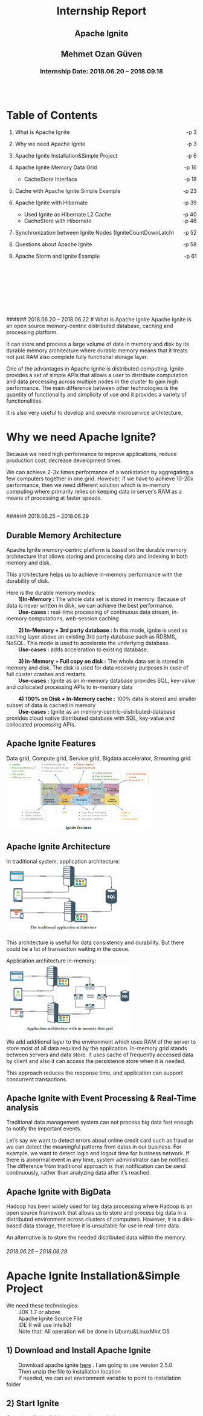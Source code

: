 </br>
</br>
</br>
</br>
</br>
</br>
</br>
</br>
</br>
</br>
</br>


<center> <h1>Internship Report</h1> </center>
<center> <h2>Apache Ignite</h2> </center>
<center> <h2>Mehmet Ozan Güven</h2> </center>
<center> <h3>Internship Date: 2018.06.20 – 2018.09.18</h3> </center>
</br>
</br>

# Table of Contents
1. What is Apache Ignite <span style="float:right;">-p 3 </span>

2. Why we need Apache Ignite <span style="float:right;">-p 3 </span>

4. Apache Ignite Installation&Simple Project <span style="float:right;">-p 6 </span>

5. Apache Ignite Memory Data Grid <span style="float:right;">-p 16 </span>
    * CacheStore Interface <span style="float:right;">-p 18 </span>

6. Cache with Apache Ignite Simple Example<span style="float:right;">-p 23</span>

7. Apache Ignite with Hibernate<span style="float:right;">-p 39 </span>
    * Used Ignite as Hibernate L2 Cache <span style="float:right;">-p 40 </span>
    * CacheStore with Hibernate <span style="float:right;">-p 46 </span>

8. Synchronization between Ignite Nodes (IgniteCountDownLatch) <span style="float:right;">-p 52 </span>
9. Questions about Apache Ignite  <span style="float:right;">-p 58 </span>
10. Apache Storm and Ignite	Example  <span style="float:right;">-p 61 </span>
</br>
</br>
</br>
</br>
</br>
</br>
</br>
</br>
###### 2018.06.20 – 2018.06.22
# What is Apache Ignite
Apache Ignite is an open source memory-centric distributed database, caching and processing platform.

It can store and process a large volume of data in memory and disk by its durable memory architecture where durable memory means that it treats not just RAM also complete fully functional storage layer.

One of the advantages in Apache Ignite is distributed computing. Ignite provides a set of simple APIs that allows a user to distribute computation and data processing across multiple nodes in the cluster to gain high performance. The main difference between other technologies is the quantity of functionality and simplicity of use and it provides a variety of functionalities.

It is also very useful to develop and execute microservice architecture.

# Why we need Apache Ignite?
Because we need high performance to improve applications, reduce production cost, decrease development times.

We can achieve 2-3x times performance of a workstation by aggregating a few computers together in one grid. However, if we have to achieve 10-20x performance, then we need different solution which is in-memory computing where primarily relies on keeping data in server’s RAM as a means of processing at faster speeds.

</br>
###### 2018.06.25 – 2018.06.29

## Durable Memory Architecture
Apache Ignite memory-centric platform is based on the durable memory architecture that allows storing and processing data and indexing in both memory and disk.

This architecture helps us to achieve in-memory performance with the durability of disk.

Here is the durable memory modes:</br>
&ensp;&ensp;&ensp;&ensp; **1)In-Memory :** The whole data set is stored in memory. Because of data is never written in disk, we can achieve the best performance.</br>
&ensp;&ensp;&ensp;&ensp; __Use-cases :__ real-time processing of continuous data stream, in-memory computations, web-session caching</br>

&ensp;&ensp;&ensp;&ensp; __2) In-Memory + 3rd party database :__ In this mode, ignite is used as caching layer above an existing 3rd party database such as RDBMS, NoSQL. This mode is used to  accelerate the underlying database.</br>
&ensp;&ensp;&ensp;&ensp; **Use-cases :** adds acceleration to existing database.</br>

&ensp;&ensp;&ensp;&ensp; **3) In-Memory + Full copy on disk :** The whole data set is stored in memory and disk. The disk is used for data recovery purposes in case of full cluster crashes and restarts.</br>
&ensp;&ensp;&ensp;&ensp; **Use-cases :** Ignite as an in-memory database provides SQL, key-value and collocated processing APIs to in-memory data</br>

&ensp;&ensp;&ensp;&ensp; **4) 100% on Disk + In-Memory cache :**
100% data is stored and smaller subset of data is cached in memory</br>
&ensp;&ensp;&ensp;&ensp; **Use-cases :** Ignite as an memory-centric-distributed-database provides cloud native distributed database with SQL, key-value and collocated processing APIs.</br>

## Apache Ignite Features
Data grid, Compute grid, Service grid, Bigdata accelerator, Streaming grid</br>
<img src="pictures/1.png" alt="drawing" height=180px/>

## Apache Ignite Architecture
In traditional system, application architecture:</br>
<img src="pictures/2.png" alt="drawing" height=180px/>

This architecture is useful for data consistency and durability. But there could be a lot of transaction waiting in the queue.

Application architecture in-memory:</br>
<img src="pictures/3.png" alt="drawing" height=180px/>

We add additional layer to the environment which uses RAM of the server to store most of all data required by the application. In-memory grid stands between servers and data store. It uses cache of frequently accessed data by client and also it can access the persistence store when it is needed.

This approach reduces the response time, and application can support concurrent transactions.

## Apache Ignite with Event Processing & Real-Time analysis
Traditional data management system can not process big data fast enough to notify the important events.

Let’s say we want to detect errors about online credit card such as fraud or we can detect the meaningful patterns from datas in our business. For example, we want to detect login and logout time for business network. If there is abnormal event in any time, system administrator can be notified. The difference from traditional approach is that notification can be send continuously, rather than analyzing data after it’s reached.

## Apache Ignite with BigData
Hadoop has been widely used for big data processing where Hadoop is an open source framework that allows us to store and process big data in a distributed environment across clusters of computers. However, it is a disk-based data storage, therefore it is unsuitable for use in real-time data.

An alternative is to store the needed distributed data within the memory.

###### 2018.06.25 – 2018.06.29
# Apache Ignite Installation&Simple Project
We need these technologies:</br>
&ensp;&ensp;&ensp;&ensp; JDK 1.7 or above </br>
&ensp;&ensp;&ensp;&ensp; Apache Ignite Source File</br>
&ensp;&ensp;&ensp;&ensp; IDE (I will use IntelliJ)</br>
&ensp;&ensp;&ensp;&ensp; Note that: All operation will be done in Ubuntu&LinuxMint OS</br>

## 1) Download and Install Apache Ignite
&ensp;&ensp;&ensp;&ensp; Download apache ignite [here](https://ignite.apache.org/download.cgi) . I am going to use version 2.5.0</br>
&ensp;&ensp;&ensp;&ensp; Then unzip the file to installation location</br>
&ensp;&ensp;&ensp;&ensp; If needed, we can set environment variable to  point to installation folder</br>

## 2) Start Ignite
Go to installation folder and type in terminal:</br>

&ensp;&ensp;&ensp;&ensp; For Linux: `$ bin/ignite.sh examples/config/example-ignite.xml` </br>

&ensp;&ensp;&ensp;&ensp; For Windows: `$ bin\ignite.bat   examples\config\example-ignite.xml`</br>

After all terminal will look like this:</br>
<img src="pictures/4.png" alt="drawing" height=220px/>

We can start as many as node via opening new terminal writing command again.</br>

## 3) Create maven project
&ensp;&ensp;&ensp;&ensp; Create maven project in IDE</br>

&ensp;&ensp;&ensp;&ensp; Add these dependencies to the pom.xml:</br>

<img src="pictures/5.png" alt="drawing"/>

## 4) Set VM option
This step is required. Go to Run → Edit Configuration → VM options and write</br>

` -DIGNITE_HOME=<path-to-apacheIgnite-installation-file>`</br>
for my project it is:</br>

`-DIGNITE_HOME=/home/nova-stats/Desktop/ApacheIgniteInstallationFolder/apache-ignite-fabric-2.5.0-bin`</br>

## 5) Create HelloIgnite.java
Here is the code: </br>

```java
import org.apache.ignite.Ignite;
import org.apache.ignite.IgniteException;
import org.apache.ignite.Ignition;
import org.apache.ignite.cluster.ClusterGroup;
import org.apache.ignite.lang.IgniteClosure;
import org.apache.ignite.lang.IgniteRunnable;

import java.util.Arrays;
import java.util.Collection;
import java.util.List;

public class HelloIgnite {
    private Ignite ignite;

    public void startIgnite(String configurationFilePath){

        ignite = null;

        try{
            ignite = Ignition.start(configurationFilePath);
        }
        catch(IgniteException e) {
            e.printStackTrace();
        }
    }

    public void broadCastToAllNodes(String message){
        if (ignite != null)
            ignite.compute().broadcast(new MessageSender(message));
        else
            System.out.println("Error occurred");
    }

    public void sendMessageToRemoteNodes(String message){

        if (ignite != null){
            ClusterGroup remoteNodes = ignite.cluster().forRemotes();
            ignite.compute(remoteNodes).broadcast(new MessageSender(message));
        }
        else
            System.out.println("Error occurred");

    }

    public static void main(String[] args) {
       HelloIgnite helloIgnite = new HelloIgnite();
        helloIgnite.startIgnite(
        "/home/nova-stats"+
        "Desktop/ApacheIgniteInstallationFolder/apache-ignite-fabric-2.5.0-bin"+
        "examples/config/example-ignite-xml");
        String message_for_broadcast = "Hello All Ignite Nodes";
        String message_for_remoteNodes = "Hello Remote Ignite Nodes";
        helloIgnite.broadCastToAllNodes(message_for_broadcast);
        helloIgnite.sendMessageToRemoteNodes(message_for_remoteNodes);
    }

    private class MessageSender implements IgniteRunnable{
        private String message;

        public MessageSender(String message){
            this.message = message;
        }

        @Override
        public void run() {
            System.out.println("This message will be sent all the nodes: " +
                    message);
        }
    }
}
```

This code send the message all nodes in cluster and send the message just remote nodes. When we run this file outputs will be:</br>

<img src="pictures/7.png" alt="drawing" />
</br>
### Why do we need configuration file?
One question could be why we need configuration file, if we remove configuration file from code above, we can not run the code correctly.  To understand the reason of the configuration file, we should look at the xml fileclosely.

When we open the examples/config/example-ignite.xml file which is inside Apache Ignite installation folder. We will see:

```xml
<?xml version="1.0" encoding="UTF-8"?>

<!--
  Licensed to the Apache Software Foundation (ASF) under one or more
  contributor license agreements.  See the NOTICE file distributed with
  this work for additional information regarding copyright ownership.
  The ASF licenses this file to You under the Apache License, Version 2.0
  (the "License"); you may not use this file except in compliance with
  the License.  You may obtain a copy of the License at

       http://www.apache.org/licenses/LICENSE-2.0

  Unless required by applicable law or agreed to in writing, software
  distributed under the License is distributed on an "AS IS" BASIS,
  WITHOUT WARRANTIES OR CONDITIONS OF ANY KIND, either express or implied.
  See the License for the specific language governing permissions and
  limitations under the License.
-->

<!--
    Ignite configuration with all defaults and enabled p2p deployment
    and enabled events.
-->
<beans xmlns="http://www.springframework.org/schema/beans"
       xmlns:xsi="http://www.w3.org/2001/XMLSchema-instance"
       xsi:schemaLocation="http://www.springframework.org/schema/beans
        http://www.springframework.org/schema/beans/spring-beans.xsd">
    <!-- Imports default Ignite configuration -->
    <import resource="example-default.xml"/>

    <bean parent="ignite.cfg"/>
</beans>
```
This configuration file imports the another xml file which is example-default.xml and inherits the ignite.cfg bean.
When we open the examples/config/example-default.xml (We can see the whole xml document from the apache github address, for example-default.xml can be found [here](https://github.com/apache/ignite/blob/master/examples/config/example-default.xml)), we will see:

```xml
<?xml version="1.0" encoding="UTF-8"?>

<!--
  Licensed to the Apache Software Foundation (ASF) under one or more
  contributor license agreements.  See the NOTICE file distributed with
  this work for additional information regarding copyright ownership.
  The ASF licenses this file to You under the Apache License, Version 2.0
  (the "License"); you may not use this file except in compliance with
  the License.  You may obtain a copy of the License at

       http://www.apache.org/licenses/LICENSE-2.0

  Unless required by applicable law or agreed to in writing, software
  distributed under the License is distributed on an "AS IS" BASIS,
  WITHOUT WARRANTIES OR CONDITIONS OF ANY KIND, either express or implied.
  See the License for the specific language governing permissions and
  limitations under the License.
-->

<!--
    Ignite configuration with all defaults and enabled p2p deployment and
    enabled events.
-->
<beans xmlns="http://www.springframework.org/schema/beans"
       xmlns:xsi="http://www.w3.org/2001/XMLSchema-instance"
       xmlns:util="http://www.springframework.org/schema/util"
       xsi:schemaLocation="
        http://www.springframework.org/schema/beans
        http://www.springframework.org/schema/beans/spring-beans.xsd
        http://www.springframework.org/schema/util
        http://www.springframework.org/schema/util/spring-util.xsd">
    <bean abstract="true" id="ignite.cfg" class=
      "org.apache.ignite.configuration.IgniteConfiguration">
        <!-- Set to true to enable distributed class loading for examples,
         default is false. -->
        <property name="peerClassLoadingEnabled" value="true"/>

        <!-- Enable task execution events for examples. -->
        <property name="includeEventTypes">
            <list>
                <!--Task execution events-->
                <util:constant static-field=
                  "org.apache.ignite.events.EventType.EVT_TASK_STARTED"/>
                <util:constant static-field=
                  "org.apache.ignite.events.EventType.EVT_TASK_FINISHED"/>
                <util:constant static-field=
                  "org.apache.ignite.events.EventType.EVT_TASK_FAILED"/>
                <util:constant static-field=
                  "org.apache.ignite.events.EventType.EVT_TASK_TIMEDOUT"/>
                <util:constant static-field=
                "org.apache.ignite.events.EventType.EVT_TASK_SESSION_ATTR_SET"/>
                <util:constant static-field=
                  "org.apache.ignite.events.EventType.EVT_TASK_REDUCED"/>

                <!--Cache events-->
                <util:constant static-field=
                  "org.apache.ignite.events.EventType.EVT_CACHE_OBJECT_PUT"/>
                <util:constant static-field=
                  "org.apache.ignite.events.EventType.EVT_CACHE_OBJECT_READ"/>
                <util:constant static-field=
                "org.apache.ignite.events.EventType.EVT_CACHE_OBJECT_REMOVED"/>
            </list>
        </property>

        <!-- Explicitly configure TCP discovery SPI to provide
        list of initial nodes. -->
        <property name="discoverySpi">
            <bean class="org.apache.ignite.spi.discovery.tcp.
                            TcpDiscoverySpi">
                <property name="ipFinder">
                    <!--
                        Ignite provides several options for automatic
                        discovery that can be used
                        instead os static IP based discovery.
                        For information on all options refer
                        to our documentation:
                        http://apacheignite.readme.io/docs/cluster-config
                    -->
                    <!-- Uncomment static IP finder to enable static-based
                    discovery of initial nodes. -->
                    <!--<bean class=
    "org.apache.ignite.spi.discovery.tcp.ipfinder.vm.TcpDiscoveryVmIpFinder">-->
                    <bean class=
"org.apache.ignite.spi.discovery.tcp.ipfinder.multicast.
                                  TcpDiscoveryMulticastIpFinder">
                        <property name="addresses">
                            <list>
                                <!-- In distributed environment, replace with
                                actual host IP address. -->
                                 <value>127.0.0.1:47500..47509</value>
                            </list>
                        </property>
                    </bean>
                </property>
            </bean>
        </property>
    </bean>
</beans>
```
</br>
```xml
<bean abstract="true" id="ignite.cfg" class=
  "org.apache.ignite.configuration.IgniteConfiguration">

```
which tells us: this bean is used to group common properties(abstract=”true”) and it is instance of IgniteConfiguration class.</br>

```xml
<property name="peerClassLoadingEnabled" value="true"/>
```

We set variable peerClassLoadingEnabled to true which is false in default. Thanks to set to true, our code in the above will run in all nodes.</br>

```xml
<property name="includeEventTypes">
    <list>
        <!--Task execution events-->
        <util:constant static-field=
          "org.apache.ignite.events.EventType.EVT_TASK_STARTED"/>
        <util:constant static-field=
          "org.apache.ignite.events.EventType.EVT_TASK_FINISHED"/>
        <util:constant static-field=
          "org.apache.ignite.events.EventType.EVT_TASK_FAILED"/>
        <util:constant static-field=
          "org.apache.ignite.events.EventType.EVT_TASK_TIMEDOUT"/>
        <util:constant static-field=
          "org.apache.ignite.events.EventType.EVT_TASK_SESSION_ATTR_SET"/>
        <util:constant static-field=
          "org.apache.ignite.events.EventType.EVT_TASK_REDUCED"/>

        <!--Cache events-->
        <util:constant static-field=
          "org.apache.ignite.events.EventType.EVT_CACHE_OBJECT_PUT"/>
        <util:constant static-field=
          "org.apache.ignite.events.EventType.EVT_CACHE_OBJECT_READ"/>
        <util:constant static-field=
          "org.apache.ignite.events.EventType.EVT_CACHE_OBJECT_REMOVED"/>
    </list>
</property>

```
We set the variable int[] inclEvtTypes. Therefore we can do some operation in some steps. For example, before start the task run some method(s).</br>

```xml
<property name="discoverySpi">
    <bean class="org.apache.ignite.spi.discovery.tcp.TcpDiscoverySpi">
        <property name="ipFinder">
            <!--
                Ignite provides several options for automatic
                discovery that can be used
                instead os static IP based discovery.
                For information on all options refer
                to our documentation:
                http://apacheignite.readme.io/docs/cluster-config
            -->
            <!-- Uncomment static IP finder to enable static-based
            discovery of initial nodes. -->
            <!--<bean class=
"org.apache.ignite.spi.discovery.tcp.ipfinder.vm.TcpDiscoveryVmIpFinder">-->
            <bean class=
"org.apache.ignite.spi.discovery.tcp.ipfinder.multicast.
                                              TcpDiscoveryMulticastIpFinder">
                <property name="addresses">
                    <list>
                        <!-- In distributed environment, replace with
                        actual host IP address. -->
                         <value>127.0.0.1:47500..47509</value>
                    </list>
                </property>
            </bean>
        </property>
    </bean>
</property>

```
For nodes to discover each other we have used DiscoverySPI where TcpDiscoverySpi is the default implementation.</br>

###### 2018.07.02 – 2018.07.06

## Apache Ignite Memory Data Grid
Ignite  provides extensive and rich key-value APIs and can act as an in memory data grid. We can think of Ignite as of a distributed partitioned hash map with every cluster node owning a portion of the overall data set.

Ignite in-memory data grid can improve performance and scalability of existing 3rd party databases by sliding in as a distribute cache between the application and database layers. This approach will automatically write-through or read-through all the updates or reads to or from the underlying database.
Ignite key-value APIs comply with JCache specification that supports the following:</br>
&ensp;&ensp;&ensp;&ensp; In-Memory Key Value Store</br>
&ensp;&ensp;&ensp;&ensp; Basic Cache Operations</br>
&ensp;&ensp;&ensp;&ensp; ConcurrentMap APIs</br>
&ensp;&ensp;&ensp;&ensp; Collocated Processing</br>
&ensp;&ensp;&ensp;&ensp; Event and Metrics</br>
&ensp;&ensp;&ensp;&ensp; Pluggable Persistence</br>
In addition to the stardant JCache API, Ignites supports distributed ACID transaction, scan and continuous queries, collocated processing and more.
### Caching with Apache Ignite
Ignite database caching is implemented in the data grid component. It enables users to keep the most frequently accessed data in memory, by either partitioning or replicating it across cluster of computers.</br>

**Partitioned Mode**</br>

&ensp;&ensp;&ensp;&ensp;In this mode, the whole data set is divided equally into partitions and all partitions are split equally between participating nodes.  With this mode, updates become cheap because only one primary node need to be updated for every key.</br>

**Replicated Mode**</br>

&ensp;&ensp;&ensp;&ensp;In this mode, all data is replicated to every node in the cluster. However, in this mode every data update must be propagated to all other nodes.  In Ignite, replicated caches are implemented in the way similar to partitioned caches where every key has a primary copy and is  also backed up on all other nodes in the cluster.<br>

**Local Mode**</br>

&ensp;&ensp;&ensp;&ensp;This mode is ideal for scenarios where data is either read-only, or can be periodically refreshed at some expiration frequency.


##### 3rd Party Persistence Caching
In JCache, there is a CacheLoader interface for read-through, and there is a CacheWriter interface for write-through. These are responsible for reading and writing data from and to an underlying persistent storage.</br>

Even if Ignite allows us to configure CacheLoader and CacheWriter separately, Ignite provides CacheStore interface which extends both, CacheLoader and CacheWriter.

Write-Through & Read-Through

&ensp;&ensp;&ensp;&ensp;In this case, when the application updates a piece of data in the cache (that is, calls put(...) to change a cache entry,) the operation will not complete (that is, the put will not return) until it has gone through the CacheStore and successfully stored the data to the underlying data source. This is called *write-through*.

&ensp;&ensp;&ensp;&ensp;When an application asks the cache for an entry, for example the key X, and X is not already in the cache, it will automatically delegate to the CacheStore and ask it to load X from the underlying data source. If X exists in the data source, it will be load it, and return the proper place.This is called *Read-Through*.

&ensp;&ensp;&ensp;&ensp;To configure write-through and read-through, we need to implement the CacheStore interface and set cacheStoreFactory as well as readThrough and writeThrough properties of CacheConfiguration.

Write-Behind

&ensp;&ensp;&ensp;&ensp;In a simple write-through mode, each put and remove operation in cache also will involve corresponding request to the persistent store and therefore the total duration of the cache update might be long.

&ensp;&ensp;&ensp;&ensp;To solve that, Ignite offers an option which is write-behind to perform asynchronous persistent store update. This approach is that: collect the updates and then asynchronously flush them to the underlying database as bulk operation. We can set trigger the database by time-based events (the maximum time that data entry can reside in the queue is limited), by queue-size events (the queue is flushed when it’s size reaches some particular point) or by using both of them in combination.(Note that → only the last update to an entry will be written to the underlying storage. If key is sequentially updated with values value1 and value2, then pair key value2 pair will be propagated to the persistent store).

&ensp;&ensp;&ensp;&ensp;Finally Write-Behind caching can be enabled via the CacheConfiguration.setWriteBehindEnabled(boolean) property.

To understand better we should look CacheStore interface

#### CacheStore Interface :

1. ##### loadCache() :
We can load values from underlying persistent storage. It is up to implementation to figure out what to load.</br>
This method is called whenever IgniteCache.loadCache(…) method is invoked which is usually to preload the cache from persistent storage.

2. ##### load():
This methods are used to enable read-through and write-through behavior when working with individual cache entries.</br>
It is called whenever IgniteCache.get() method is called.

3. ##### write():
This methods are used to enable read-through and write-through behavior when working with individual cache entries.</br>
It is called whenever IgniteCache.put() method is called.

4. ##### delete():
This methods are used to enable read-through and write-through behavior when working with individual cache entries.</br>
It is called whenever IgniteCache.remove() method is called.

5. ##### loadAll(), writeAll(), deleteAll():
These methods are used to enable read-through and write-through behavior when working with multiple cache entires.</br>
These methods are called whenever getAll(), putAll() and removeAll() are called correspondingly on the IgniteCache interface.</br>
*Note that → CacheStoreAdapter(abstract class) provides default implementation for loadAll(), writeAll() and deleteAll() methods which simply iterates through all keys one by one.*

6. **sessionEnd()**:</br>
Sessions are especially useful when working with transactions.
In case of ATOMIC caches, method sessionEnd() is called after completion of each CacheStore method. In case of TRANSACTIONAL caches, sessionEnd() is called at the end of each transaction.
</br>
</br>
</br>
&ensp;&ensp;&ensp;&ensp;Well, if everything goes correctly data will be updated and nodes can read the new data in a right way. However in reality, there could be some problems, for example, let’s say cache1 wants to update Person object in its cache memory and in database, at the same another cache2 wants to read that Person object. Then question is how we can be sure that cache2 will read the correct Person. To solve that problem Ignite provides Transactional mode.

Here is the difference between ATOMIC and TRANSACTIONAL mode:

<img src="pictures/16.png" alt="drawing" />
</br>

**IgniteTransactions** interface provides 3 different overloaded methods to start transactions:

1. **txStart()** → Starts transaction with default isolation, concurrency, timeout and invalidation policy.

2. **txStart(TransactionConcurrency concurrency, TransactionIsolation isolation)** → Starts new transaction with the specified concurrency and isolation.

3. **txStart(TransactionConcurrency concurrency, TransactionIsolation isolation, long timeout, int txSize)** → Starts transaction with specified concurrency, isolation, timeout, invalidation flag and a number of participating entries.

Transaction concurrencies available in Ignite: *PESSIMISTIC or OPTIMISTIC*.

Transaction isolation in Ignite: *READ_COMMITED, REPETABLE_READ and SERIALIZABLE*

##### Pessimistic  Lock
It blocks database records for a single user, until the lock is releases.
Offers a higher integrity than optimistic lock.
May cause a deadlock in a bad application desing (lock is never released).

##### Optimistic Lock
With this locking, every row in a database has its own version number.
When reading the object, the version number is retrieved.
When changing the object and trying to persist the change, checks the version numbers that was held by first access and current version in the database.
If there is no change, the object can be written in the database.
If there is a change, the transaction is canceled.

Here is the example to better understand pessimistic and optimistic locks

*With Pessimistic lock*

* User 1 reads a record and locks it.
* User 2 attempts to read and lock the same record, but must wait.
* User 1 updates the record and commits
* User 2 can now read the record with the changes that User 1 made
* User 2 updates the record complete.

*With Optimistic lock*
* User 1 reads the record and retrieve version number(1)
* User 2 reads the record and retrieve version number(1)
* User 1 attempts to update the record. It has version number 1 and database version number is also 1.  Therefore, no problem, User 1 updates the record and version number also be updated with new version number let’s say 2.
* User 2 attempts to update the record. It has the version number 1 and database version number is 2.
* Therefore, there is a problem. Now, User 2 must re-read the record again from database and must update the its version number to 2. Then try to update the record again.

**Transaction Isolation Level**

Transaction isolation levels specify what data is visible to statements within a transaction. These levels directly impact the level of concurrent access by defining what interaction is possible between transactions against the same target data source.

Transaction isolation levels are defined by the following phenomena

* **Dirty Read** → Occurs when:</br>
  &ensp;&ensp;&ensp;&ensp;Transaction A inserts a row into a table</br>
	&ensp;&ensp;&ensp;&ensp;Transaction B reads the new row</br>
	&ensp;&ensp;&ensp;&ensp;Transaction A rolls back</br>
	&ensp;&ensp;&ensp;&ensp;Transaction B may have done work to the system based on the row inserted by transaction A, but that row never became a permanent part of the database.</br>

* **Nonrepeatable** →Occurs when:</br>
	&ensp;&ensp;&ensp;&ensp;Transaction A reads a row</br>
	&ensp;&ensp;&ensp;&ensp;Transaction B changes the row</br>
	&ensp;&ensp;&ensp;&ensp;Transaction A reads the same row a second time and gets the new results.</br>

* **Phantom** → Occurs when:</br>
	&ensp;&ensp;&ensp;&ensp;Transaction A reads all rows that satisfy a WHERE clause.</br>
	&ensp;&ensp;&ensp;&ensp;Transaction B inserts an additional row that satisfies the WHERE clause.</br>
	&ensp;&ensp;&ensp;&ensp;Transaction A re-evaluates the WHERE condition and gets the different row.

Here is the picture about how READ_COMMITED, REPETABLE_READ and SERIALIZABLE work on these phenomena:

<img src="pictures/19.png" alt="drawing" />

From the picture above Serializable is the most convenient choose.

##### Transaction Commit Protocols in Ignite
Ignite provides 2 types of commit protocols: One-phase commit (1p) and Two-phase commit(2p)

Ignite automatically decides when to use 1-phase or 2-phase. The decision mainly depends on Ignite cache mode configuration: Partitioned or Replicated mode.

In Ignite, whenever we use Replicated cache mode with more than 2 nodes, the commit protocol will always 2p commit.

1-phase commit:

For using 1p commit protocol in  Partitioned mode, we have to fulfill the following condition:

&ensp;&ensp;&ensp;&ensp;Backup copy must be 1

&ensp;&ensp;&ensp;&ensp;Cache entries participate in a transaction must reside in the same partition.(Using affinity key)

<img src="pictures/17.png" alt="drawing" />

2- phase commit

&ensp;&ensp;&ensp;&ensp;In 2p commit, there is one more phase called *prepare* .

<img src="pictures/18.png" alt="drawing" />

Whenever a client initiates a commit request to Ignite node, the coordinator node sends a prepare message to the primary nodes of the data.

Primary node after acquiring the proper locks, synchronously send the prepare messages to all the nodes holding the backup copy of the data.  

Every backup copy nodes reply with the messages yes on prepare request.

When every yes vote is collected from the backup nodes, a commit message is sent, and the transaction gets committed.

After research, I have decided to use OPTIMISTIC for transaction mode because in PESSIMISTIC deadlock occurrence is higher than in OPTIMISTIC, and SERIALIZABLE for transaction isolation because dirty read, nonrepeatable and phatom can not occur.

# Cache with Apache Ignite Simple Example

In this example I will:
* Read the data from database and store the cache
* Delete record from the cache and also from the database
* Update record in a cache and database.

and I will use:
* Postgresql for database
* IntelliJ as an ide

## 1) Install postgresql
* Install via this link from [here](https://www.postgresql.org/download/linux/ubuntu/ "Postgresql Ubuntu")
* Or using command line :
```script
$ sudo apt-get install postgresql postgresql-contrib
```
## 2) Create database in postgresql
Because of I am using Linux Mint, I have followed the linux commands. Here is the commands:
Access the postgres via :
```script
$ sudo -u postgres psql
```
*Note that → Default there is no password in postgres. However, I have experienced with some error in the code because of “no password for database”.  Therefore recommended set the password.*

To set a password use this command (for postgres):
```script
ALTER USER postgres PASSWORD 'password';
```

After the first command, terminal looks like :

<img src="pictures/20.png" alt="drawing" />

Create Database via :
```SQL
CREATE DATABASE database_name;
```

then connect that database via :
```script
postgres=# \c yourDatabaseName
```

Then, create a table, I have created table :
```SQL
CREATE TABLE PERSONS(
			id SERIAL PRIMARY KEY,
			name TEXT,
			age int,
			salary decimal
		);
```
where id is the primary key and auto-increment.

Then I have added some records:

`insert into PERSONS(name, age, salary) values ('Ozan', 23, 3800);`

`insert into PERSONS(name, age, salary) values ('Kerem',33, 2500);`

`insert into PERSONS(name, age, salary) values ('Aslı', 22, 3100);`

`insert into PERSONS(name, age, salary) values ('Deniz', 27, 1000);`



| id            | name          | age   | salary |
| ------------- |:-------------:| -----:| -----: |
| 1             | Ozan          | 23    | 3800   |
| 2             | Kerem         | 33    | 2500   |
| 3             | Aslı          | 22    | 3100   |
| 4             | Deniz         | 27    | 1000   |

## 3) Create maven project:
Add this dependencies:

<img src="pictures/22.png" alt="drawing" />

Here is the configuration file for cache:

```xml
<beans xmlns="http://www.springframework.org/schema/beans"
       xmlns:xsi="http://www.w3.org/2001/XMLSchema-instance"
       xmlns:util="http://www.springframework.org/schema/util"
       xsi:schemaLocation="
        http://www.springframework.org/schema/beans
        http://www.springframework.org/schema/beans/spring-beans.xsd
        http://www.springframework.org/schema/util
        http://www.springframework.org/schema/util/spring-util.xsd">

    <bean class="org.apache.ignite.configuration.IgniteConfiguration"
                                                              id="ignite.cfg">
        <property name="cacheConfiguration">
            <list>
                <bean
                  class="org.apache.ignite.configuration.CacheConfiguration">
                    <!--set the cache name-->
                    <property name="name" value="personCache"></property>

                    <!--set the read through property-->
                    <property name="readThrough" value="true"></property>

                    <!--set the write through property-->
                    <property name="writeThrough" value="true"></property>

                    <!--enable the write behind-->
                    <property name="writeBehindEnabled" value="true"></property>

                    <!--cache mode is REPLICATED-->
                    <property name="cacheMode" value="REPLICATED"/>

                    <!--set transactional mode (ACID Compliant)-->
                    <property name="atomicityMode" value="TRANSACTIONAL"/>

                    <!--Sets factory for persistent storage for cache data-->
                    <property name="cacheStoreFactory">
                        <!--this bean says that factory builder will be
                        PersonStore class-->
                        <bean class="javax.cache.configuration.FactoryBuilder"
                          factory-method="factoryOf">
                            <constructor-arg value="PersonStore">
                                                            </constructor-arg>
                        </bean>
                    </property>

                    <!--set the query entities-->
                    <property name="queryEntities">
                        <list>
                            <bean class="org.apache.ignite.cache.QueryEntity">
                                <property name="keyType"
                                  value="java.lang.Integer">
                                </property>
                                <property name="valueType"
                                  value="Person"></property>
                                <property name="fields">
                                    <map>
                                        <entry key="id"
                                          value="java.lang.Integer"></entry>
                                        <entry key="name"
                                          value="java.lang.String"></entry>
                                        <entry key="age"
                                          value="java.lang.Integer"></entry>
                                        <entry key="age"
                                          value="java.lang.Double"></entry>
                                    </map>
                                </property>
                            </bean>
                        </list>
                    </property>
                </bean>
            </list>
        </property>

        <!-- Set to true to enable distributed class loading for examples,
        default is false. -->
        <property name="peerClassLoadingEnabled" value="true"/>

        <!-- Enable task execution events for examples. -->
        <property name="includeEventTypes">
            <list>
                <!--Task execution events-->
                <util:constant static-field=
                  "org.apache.ignite.events.EventType.EVT_TASK_STARTED"/>
                <util:constant static-field=
                  "org.apache.ignite.events.EventType.EVT_TASK_FINISHED"/>
                <util:constant static-field=
                  "org.apache.ignite.events.EventType.EVT_TASK_FAILED"/>
                <util:constant static-field=
                  "org.apache.ignite.events.EventType.EVT_TASK_TIMEDOUT"/>
                <util:constant
                  static-field=
                  "org.apache.ignite.events.EventType.EVT_TASK_SESSION_ATTR_SET"
                  />
                <util:constant static-field=
                  "org.apache.ignite.events.EventType.EVT_TASK_REDUCED"/>

                <!--Cache events-->
                <util:constant
                  static-field=
                  "org.apache.ignite.events.EventType.EVT_CACHE_OBJECT_PUT"/>
                <util:constant
                  static-field=
                  "org.apache.ignite.events.EventType.EVT_CACHE_OBJECT_READ"/>
                <util:constant
                  static-field=
                  "org.apache.ignite.events.EventType.EVT_CACHE_OBJECT_REMOVED"
                  />
            </list>
        </property>

        <!-- Explicitly configure TCP discovery SPI to provide
        list of initial nodes. -->
        <property name="discoverySpi">
            <bean class="org.apache.ignite.spi.discovery.tcp.TcpDiscoverySpi">
                <property name="ipFinder">
                    <!--
                        Ignite provides several options for automatic
                        discovery that can be used
                        instead os static IP based discovery.
                    -->
                    <!-- Uncomment static IP finder to enable static-based
                    discovery of initial nodes. -->
                    <!--<bean class="org.apache.ignite.spi.
                    discovery.tcp.ipfinder.vm.TcpDiscoveryVmIpFinder">-->
                    <bean class=
                "org.apache.ignite.spi.discovery.tcp.ipfinder.multicast.Tc
                    pDiscoveryMulticastIpFinder">
                        <property name="addresses">
                            <list>
                                <!-- In distributed environment,
                                replace with actual host IP address. -->
                                <value>127.0.0.1:47500..47509</value>
                            </list>
                        </property>
                    </bean>
                </property>
            </bean>
        </property>
    </bean>
</beans>
```

Let's take close look this xml file:

```xml
<bean class="org.apache.ignite.configuration.IgniteConfiguration"
  id="ignite.cfg">
```

Here is our bean and it is instance of IgniteConfiguration.


```xml
<property name="cacheConfiguration">
```

Then we set the cacheConfiguration variable in the IgniteConfiguration class.

```xml
<list>
    <bean class=
      "org.apache.ignite.configuration.CacheConfiguration">
      ...
    </list>
```

this cacheConfiguration variable is a list and we set element to the list which instance of CacheConfiguration.

```xml
<!--set the cache name-->
<property name="name" value="personCache"></property>

<!--set the read through property-->
<property name="readThrough" value="true"></property>

<!--set the write through property-->
<property name="writeThrough" value="true"></property>

<!--enable the write behind-->
<property name="writeBehindEnabled" value="true">
</property>

<!--cache mode is REPLICATED-->
<property name="cacheMode" value="REPLICATED"/>

<!--set transactional mode (ACID Compliant)-->
<property name="atomicityMode" value="TRANSACTIONAL"/>
```

We give a name to our CacheConfiguration which is personCache

Then we set the readThrough, writeThrough, writeBehindEnabled property to true.

Then set the cache mode replicated therefore all cache nodes will have the whole data.

Then for ACID compliant we set the atomicityMode to TRANSACTIONAL.

```xml
<!--Sets factory for persistent storage for cache data-->
<property name="cacheStoreFactory">
    <!--this bean says that factory builder will be
    PersonStore class-->
    <bean class="javax.cache.configuration.FactoryBuilder"
      factory-method="factoryOf">
        <constructor-arg value="PersonStore"></constructor-arg>
    </bean>
</property>
```
From the above, I have said that for using persistent storage there are CacheLoader and CacheWriter classes. Fortunately, Ignite combines them together with CacheStore and this xml file sets the CacheStore which is PersonStore class.


```xml
<!--set the query entities-->
<property name="queryEntities">
    <list>
        <bean class="org.apache.ignite.cache.QueryEntity">
            <property name="keyType" value="java.lang.Integer"></property>
            <property name="valueType" value="Person"></property>
            <property name="fields">
                <map>
                    <entry key="id" value="java.lang.Integer"></entry>
                    <entry key="name" value="java.lang.String"></entry>
                    <entry key="age" value="java.lang.Integer"></entry>
                    <entry key="age" value="java.lang.Double"></entry>
                </map>
            </property>
        </bean>
    </list>
</property>
```

This part defines the query properties, I have decided that in cache key is the integer, value is the Person object.

Here is the PersonStore class:

*Note that: Transaction transaction ;* Ignition.ignite().transactions().txStart(TransactionConcurrency.OPTIMISTIC,TransactionIsolation.SERIALIZABLE)

*have to be Transaction transaction =* Ignition.ignite().transactions().txStart(TransactionConcurrency.OPTIMISTIC,TransactionIsolation.SERIALIZABLE)

*because of code highlighter I have forced to do.*

```java
import org.apache.ignite.Ignition;
import org.apache.ignite.cache.store.CacheStoreAdapter;
import org.apache.ignite.lang.IgniteBiInClosure;
import org.apache.ignite.transactions.Transaction;
import org.apache.ignite.transactions.TransactionConcurrency;
import org.apache.ignite.transactions.TransactionIsolation;
import org.apache.ignite.transactions.
TransactionOptimisticException;

import javax.cache.Cache;
import javax.cache.integration.CacheLoaderException;
import javax.cache.integration.CacheWriterException;
import java.sql.*;

public class PersonStore extends
        CacheStoreAdapter<Integer, Person> {
          ...
    }
```

As I said, cache key is the integer and value is the Person Object.

```java
/**
     * Postgres JDBC connection method
     * For my example:
     * PERSONS table is in testdb database
     * and testdb database password is 1234
     * @return connection
     */
    private Connection connectTheDatabase(){
        Connection databaseConnection = null;

        try{
            databaseConnection = DriverManager.
                    getConnection("jdbc:postgresql:" +
                            "//localhost:5432/" +
                            "testdb", "postgres", "1234");

        }
        catch (SQLException e){
            e.printStackTrace();
        }
        return databaseConnection;
    }
```

Postgres jdbc Connection

```java
/**
     * It is called	whenever IgniteCache.loadCache(...) method is called.
     * This is method is used to load datas
     * to cache from database
     * In my example, I decided to load all the
     * person in the persons table
     * @param clo
     * @param args
     */
     public void loadCache(IgniteBiInClosure<Integer, Person> clo,
                                                      Object args){

       System.out.println("Loading the all database to the cache");
       Connection postgresConnection = connectTheDatabase();

      while(true){
        try(Transaction transaction ;
        Ignition.ignite().transactions().txStart(
        TransactionConcurrency.OPTIMISTIC,
        TransactionIsolation.SERIALIZABLE)){


          PreparedStatement sqlStatement =
                postgresConnection.prepareStatement("select * from PERSONS");
                ResultSet queryResult = sqlStatement.executeQuery();
                Person person = null;
                while(queryResult.next()){
                    int personID = queryResult.getInt(1);
                    String personName = queryResult.getString(2);
                    int personAge = queryResult.getInt(3);
                    double personSalary = queryResult.getDouble(4);

                    person = new Person(
                                    personID,
                                    personName,
                                    personAge,
                                    personSalary);
                    clo.apply(personID, person);
                }
                transaction.commit();
                break;
            }
            catch(SQLException | TransactionOptimisticException e){
                e.printStackTrace();
          }
      }

     }
```
 I have used this method to load datas from the database.

```java
/**
    * It is called	whenever IgniteCache.get(key) method is called.
    * Key is the person id.
    * This is method is used to load single data to cache from database
    * @param key comes from  IgniteCache.get() method
    * @return Person object from the database. If there is match,
    * otherwise returns null
    */
   @Override
   public Person load(Integer key) throws CacheLoaderException {
       System.out.println("New Person object is loading to cache"+
                          "from database...");

       Connection postgresConnection = connectTheDatabase();

       while(true){
           try(Transaction transaction ; Ignition.ignite().transactions().
                   txStart(TransactionConcurrency.OPTIMISTIC,
                           TransactionIsolation.SERIALIZABLE)){
               PreparedStatement sqlStatement = postgresConnection.
                       prepareStatement("select * from PERSONS where id = ?");
               sqlStatement.setInt(1, key);
               ResultSet queryResult = sqlStatement.executeQuery();
               Person person = getPersomFromQueryResult(queryResult);
               transaction.commit();
               return person;
           }
           catch(SQLException | TransactionOptimisticException e){
               e.printStackTrace();
           }
       }
   }

```

I have used this method to load a single person object to cache.

```java
/**
    * It is called	whenever IgniteCache.put(Person person) method is called.
    * When cache is updated with new Person,
    *      first check the person is in the database
    *      If it is then update the person in database.
    *      If not, add this person to the database (new row)
    * @param entry is the parameter that is Person object
    */
   @Override
   public void write(Cache.Entry<? extends Integer, ? extends Person> entry)
   throws CacheWriterException {
       Connection postgresConnection = connectTheDatabase();
       Person person = entry.getValue();
       int isUpdated = 0;

       while(true){
           try(Transaction transaction ; Ignition.ignite().transactions().
                   txStart(TransactionConcurrency.OPTIMISTIC,
                           TransactionIsolation.SERIALIZABLE)){

               PreparedStatement sqlStatement = postgresConnection.
                       prepareStatement("update PERSONS set
                        salary = ? where id = ?");
               sqlStatement.setDouble(1, person.getSalary());
               sqlStatement.setInt(2, person.getPersonID());
               isUpdated = sqlStatement.executeUpdate();

               if (isUpdated == 0){
                   sqlStatement = postgresConnection.
                           prepareStatement("insert into PERSONS
                           (name, age, salary) values (?, ?, ?)");
                   sqlStatement.setString(1, person.getName());
                   sqlStatement.setInt(2, person.getAge());
                   sqlStatement.setDouble(3, person.getSalary());
                   sqlStatement.executeUpdate();
               }
               transaction.commit();
               break;

           }
           catch (SQLException | TransactionOptimisticException e){

               e.printStackTrace();
           }
       }
   }
```

I have used this method to put element in the cache and also database.

```java
/**
     * It is called	whenever IgniteCache.remove() method is	called.
     * Remove person from cache and database
     * @param key is the person id
     * @throws CacheWriterException
     */
    @Override
    public void delete(Object key) throws CacheWriterException {
        Connection postgresConnection = connectTheDatabase();

        while(true){
            try(Transaction transaction ; Ignition.ignite().transactions().
            txStart(TransactionConcurrency.OPTIMISTIC,
            TransactionIsolation.SERIALIZABLE)){
                PreparedStatement sqlStatement =
                postgresConnection.prepareStatement("delete from "+
                "PERSONS where id = ?");
                int key_int = Integer.parseInt(String.valueOf(key));
                sqlStatement.setInt(1, key_int);
                sqlStatement.executeUpdate();
                transaction.commit();
                break;

            }
            catch (SQLException | TransactionOptimisticException e){
                e.printStackTrace();
            }
        }

    }
```
;
Remove data from cache and database.

And also there is person class to store datas.
`
```java
public class Person {

    private int personID;
    private String name;
    private int age;
    private double salary;

    public Person(int personID,
                  String name,
                  int age,
                  double salary){
        this.name = name;
        this.age = age;
        this.personID = personID;
        this.salary = salary;
    }
    /*
    and Getters, setters methods.
    */
}
```
Here is the main app

```java
public static void printCache(IgniteCache igniteCache){
    int cacheSize = igniteCache.size();
    for (int i = 1; i <= cacheSize; i++){
        System.out.println(igniteCache.get(i));
    }
}

public static void main(String[] args) {


    String igniteCacheConfFilePath = "/home/nova-stats" +
            "/Desktop/Apache Ignite" +
            "/CacheWithApacheIgnite/src/main/resources/ignite-cache.xml";

    Ignite ignite = IgniteFactory.createIgniteNodeWithSpecificConfiguration(
            "s", igniteCacheConfFilePath);
    try{
        final IgniteCache<Integer, Person> igniteCache =
                ignite.getOrCreateCache("personCache");
        igniteCache.loadCache(null);
        printCache(igniteCache);

    }
    catch (IgniteException e){
        e.printStackTrace();
    }
}
```
First run this code, and output will be:

<img src="pictures/23.png" alt="drawing" />

Now remove igniteCache.loadCache(null), add new Person to the cache memory via igniteCache.put(person) and delete any person from the cache via igniteCache.remove(1) (I will remove first person from the cache, and add new Person(5, "Ali", 20, 1850)), then create new node (run the main app) here is the output:

<img src="pictures/25.png" alt="drawing" />

now let's look at the database:

in postgresql terminal screen write:

```SQL
SELECT * FROM PERSONS;
```

here is the output

| id            | name          | age   | salary |
| ------------- |:-------------:| -----:| -----: |
| 2             | Kerem         | 33    | 2500   |
| 3             | Aslı          | 22    | 3100   |
| 4             | Deniz         | 27    | 1000   |
| 5             |Ali            |20     | 1850   |

Here we can see that database has also been updated.

###### 2018.07.16 – 2018.07.20
# Apache Ignite with Hibernate

**IMPORTANT! Hibernate is LGPL-licensed, therefore we need to add 3rd party repository to local maven depository. For more information [here](http://ignite.apache.org/download.cgi#build-source)**

**If ignite-hibernate_5.1 will be used, then use Hibernate 5**
**If ignite-hibernate_4.1 will be used, then use Hibernate 4**

*Note: I am going to use Person class in the above*
### Example 1) Used Ignite as Hibernate L2 Cache
Hibernate only uses per-session (L1) cache, so, objects, cached in one session, are not seen in another by default.

If we want objects to be seen in all the session we need to enable second level (L2) cache. This gives us greater performance.

L1 cache is fully implemented by Hibernate. However L2 cache can be implemented by different technologies such as Ehcache, Ignite.

Steps for second level cache:

1. Add Ignite libraries to your application's classpath.
2. Enable L2 cache and specify Ignite implementation class in L2 cache configuration.
3. Configure Ignite caches for L2 cache regions and start the Ignite node.

Our purpose is:

When an object is first read from the database, it is immediately stored in L2 cache (which is Ignite In-Memory Data Ignite cluster in fact). Further requests of the same object only read the data from L2 cache and do not hit the database.
##### 1) Hibernate Configuration file:
Here is the hibernate config file(hibernate.cfg.xml):
```xml
<hibernate-configuration>
    <session-factory>
        <property name="hibernate.dialect">
            org.hibernate.dialect.PostgreSQL94Dialect
        </property>

        <property name="hibernate.connection.driver_class">
            org.postgresql.Driver
        </property>

        <property name="hibernate.connection.url">
            jdbc:postgresql://localhost:5432/testdb
        </property>
        <property name="hibernate.connection.username">
            postgres
        </property>
        <property name="hibernate.connection.password">
            1234
        </property>

        <!-- Enable L2 cache. -->
        <property name="cache.use_second_level_cache">true</property>

        <!-- Generate L2 cache statistics. -->
        <property name="generate_statistics">true</property>

        <!-- Specify Ignite as L2 cache provider. -->
        <property name="cache.region.factory_class">
            org.apache.ignite.cache.hibernate.HibernateRegionFactory</property>

        <!-- Specify the name of the grid, that will be used
        for second level caching. -->
        <property name="org.apache.ignite.hibernate.ignite_instance_name">
            hibernate-grid</property>

        <!-- Set default L2 cache access type. -->
        <property name="org.apache.ignite.hibernate.default_access_type">
            READ_ONLY</property>

        <property name="show_sql">true</property>
        <property name="format_sql">true</property>

        <mapping resource="Person.hbm.xml"/>

        <class-cache class="Person" usage="read-only"/>
    </session-factory>
</hibernate-configuration>
```
##### 2) Mapping Configuration file:
Here is the mapping configuration(Person.hbm.xml):

```xml
<?xml version = "1.0" encoding = "utf-8"?>
<!DOCTYPE hibernate-mapping PUBLIC
        "-//Hibernate/Hibernate Mapping DTD//EN"
        "http://www.hibernate.org/dtd/hibernate-mapping-3.0.dtd">

<hibernate-mapping default-access="field">
    <class name="Person" table="PERSONS">


        <id name="personId" type="int" column="id">
            <generator class="identity"/>
        </id>

        <property name="personName" column="name"
          type="string"/>
        <property name="personAge" column="age"
          type="int"/>
        <property name="personSalary" column="salary"
          type="double"/>

    </class>
</hibernate-mapping>
```
##### 3) Ignite Configuration File
*Note that: igniteInstanceName have to be same as in the hibernate configuration file.*
```xml
<beans xmlns="http://www.springframework.org/schema/beans"
       xmlns:xsi="http://www.w3.org/2001/XMLSchema-instance"
       xmlns:util="http://www.springframework.org/schema/util"
       xsi:schemaLocation="
        http://www.springframework.org/schema/beans
        http://www.springframework.org/schema/beans/spring-beans.xsd
        http://www.springframework.org/schema/util
        http://www.springframework.org/schema/util/spring-util.xsd">


    <bean id="ignite.cfg" class="org.apache.ignite.configuration.
      IgniteConfiguration">
        <property name="igniteInstanceName" value="hibernate-grid"/>

        <property name="cacheConfiguration">
            <list>
                <bean class="org.apache.ignite.configuration.CacheConfiguration"
                  >
                    <property name="name" value="Person"/>
                    <property name="cacheMode" value="REPLICATED"/>
                    <property name="atomicityMode" value="TRANSACTIONAL"/>
                    <property name="writeSynchronizationMode" value="FULL_SYNC"
                      />
                </bean>

            </list>

        </property>
    <!-- Default configuration is here ... -->
  </bean>
</beans>
```
##### 4) Download ExamplesUtils Class
For resolved URL, download [ExamplesUtils](https://github.com/apache/ignite/blob/master/examples/src/main/java/org/apache/ignite/examples/ExamplesUtils.java) class from Apache github address.

##### 5) MainApp
Here is the main app
```java
public class MainApp {
  private static final String HIBERNATE_CFG = "hibernate.cfg.xml";
    private static final String PERSON_CACHE_NAME = "Person";


    public static SessionFactory createHibernateSessionFactory(URL hibernateCfg)
    {
        StandardServiceRegistryBuilder builder =
                                      new StandardServiceRegistryBuilder();
        builder.configure(hibernateCfg);
        return new MetadataSources(builder.build()).buildMetadata().
                                        buildSessionFactory();
    }
    public static void printStats(SessionFactory sesFactory) {
        System.out.println("=== Hibernate L2 cache statistics ===");
        System.out.println("\tEntity: " + PERSON_CACHE_NAME);

        SecondLevelCacheStatistics stats =
                sesFactory.getStatistics().
                        getSecondLevelCacheStatistics(PERSON_CACHE_NAME);
        System.out.println("\t\tPuts: " + stats.getPutCount());
        System.out.println("\t\tHits: " + stats.getHitCount());
        System.out.println("\t\tMisses: " + stats.getMissCount());
        System.out.println("=====================================");
    }
    public static void main(String[] args){
       String specificIgniteConfigPath = "/home/nova-stats/IdeaProjects" +
               "/FinalHibernate/src/main/resources/ignite-configuration.xml";

       Ignite ignite = IgniteFactory.
               createIgniteNodeWithSpecificConfiguration
               ("s", specificIgniteConfigPath);
       System.out.println("Starting");

       IgniteCache igniteCache = ignite.getOrCreateCache("Person");

       URL hibernateCfg = ExamplesUtils.url(HIBERNATE_CFG);
       //should be sesFactory = createHibernateSessionFactory(...)
        try (SessionFactory sesFactory ; createHibernateSessionFactory
        (hibernateCfg)){
          System.out.println();
            System.out.println(">>> Creating objects.");

            final int userId;

            Session ses = sesFactory.openSession();

            try {
                Transaction tx = ses.beginTransaction();
                Person user = new Person("Test", 34, 1234);
                ses.save(user);
                tx.commit();
                userId = user.getPersonId();
            }
            finally {
                ses.close();
            }
            System.out.println();
            System.out.println(">>> Querying object by ID.");

            for (int i = 0; i < 3; i++) {
                ses = sesFactory.openSession();
                try {
                    Transaction tx = ses.beginTransaction();
                    Person user = (Person)ses.get(Person.class, userId);

                    System.out.println("----------------");
                    System.out.println("User: " + user);
                    System.out.println("----------------");

                    tx.commit();
                }
                finally {
                    ses.close();
                }
            }  
            printStats(sesFactory);

        }
     }
}

```

Now when I create ignite node, first it will add new data to database (Person user ..., ses.save(user) ) and output will be:

<img src="pictures/30.png" alt="drawing" />

Then, scenario will like this: Let's say I want to access this object (user) several times. First time, it will be taken from database, then it will be stored L2 cache. Second and third time, it will be taken from L2 cache,  therefore there will be no need to run same query again and again.

When it is taken from database:

<img src="pictures/31.png" alt="drawing" />

We can see the query

For second and third time:

<img src="pictures/32.png" alt="drawing" />

L2 cache statistics tells us:

* First time, data is not in L2 cache ->  Misses:1
* Data is put in the L2 cache -> Puts:1
* Second & Third time, data is in th L2 cache -> Hits:2


### Example 2) CacheStore with Hibernate
```xml
<hibernate-configuration>
    <session-factory>
        <property name="hibernate.dialect">
            org.hibernate.dialect.PostgreSQL94Dialect
        </property>
        <property name="hibernate.connection.driver_class">
            org.postgresql.Driver
        </property>
        <property name="hibernate.connection.url">
            jdbc:postgresql://localhost:5432/testdb
        </property>
        <property name="hibernate.connection.username">
            postgres
        </property>
        <property name="hibernate.connection.password">
            1234
        </property>
        <property name="hbm2ddl.auto">update</property>
        <property name="show_sql">false</property>
        <mapping resource="Person.hbm.xml"/>
    </session-factory>
</hibernate-configuration>
```


Mapping configuration file is the same as in example 1(Person.hbm.xml)

When implementing CacheStore, we need CacheStoreSession, because for example when we want to connect ongoing database we need to use CacheStoreSession.attach()

To inject CacheStoreSession to CacheStore class:

```java
public class PersonStore extends CacheStoreAdapter<Integer, Person> {
  @CacheStoreSessionResource
  private CacheStoreSession ses;
  public Person load(Integer key) throws CacheLoaderException {
        System.out.println("Load method....\n\n\n");
        System.out.println(">>> Store load [key=" + key + ']');

        Session hibernateSession = ses.attachment();

        try {
            return (Person) hibernateSession.get(Person.class, key);
        } catch (HibernateException e) {
            throw new CacheLoaderException("Failed to load value"+"
             from cache store [key=" + key + ']', e);
        }
  }
}
    // and other implementation -> delete, loadCache, write..
```  

and I have used default configuration file for Ignite, I have done some specific settings for cache in programmatically way.

Here is the that part:

```java
public static CacheConfiguration prepareCacheConfiguration(){
        CacheConfiguration<Integer, Person> ccfg = new CacheConfiguration();
        ccfg.setName("personCache");
        ccfg.setAtomicityMode(CacheAtomicityMode.TRANSACTIONAL);
        ccfg.setCacheMode(CacheMode.REPLICATED);
        ccfg.setReadThrough(true);
        ccfg.setWriteThrough(true);
        ccfg.setWriteSynchronizationMode(FULL_SYNC);
        ccfg.setOnheapCacheEnabled(true);
        ccfg.setEvictionPolicyFactory(
        new LruEvictionPolicyFactory<Integer, Person>(2));
        ccfg.setStatisticsEnabled(true);
        ccfg.setCacheStoreFactory(FactoryBuilder.factoryOf(PersonStore.class));

        ccfg.setCacheStoreSessionListenerFactories(
        new Factory<CacheStoreSessionListener>() {

            public CacheStoreSessionListener create() {

                CacheHibernateStoreSessionListener
                                      cacheHibernateStoreSessionListener=
                new CacheHibernateStoreSessionListener();
                cacheHibernateStoreSessionListener.
                setHibernateConfigurationPath(HIBERNATE_CFG_FULL_PATH);
                return cacheHibernateStoreSessionListener;
            }
        });
        return ccfg;
    }
```
**1) WriteSynchronizationMode**: If the number of backups is 1, then every key in the cache will has 2 copies, 1 primary and 1 backup

To update the backup nodes we set the writeSynchronizationMode which tells Ignite whether the client node should wait for responses from backup nodes, before completing a write or commit.

For my example I have decided to use FULL_SYNC:

&ensp;&ensp;&ensp;&ensp;When client node has done some update(s) in the cache, client node will wait for write or commit replies from all nodes(primary and backup)

**2) setOnheapCacheEnabled** Also I have decided to use eviction policy (LRU-Least Recently Used). To implement that I have to enable on-heap cache.

**3) new LruEvictionPolicyFactory<Integer, Person>(2):** says max on-heap entry cache size can be 2.

**4) CacheStoreSessionListener** -> Store can be invoked one or several times during one session, then we have to create a connection when session is started and commit or rollback when session is finished.

Cache Store session listener allows us to implement this.

**5) CacheHibernateStoreSessionListener** -> hibernate based session listener.

**6) HIBERNATE_CFG_FULL_PATH** is the hibernate config file path.

I have added listener to listen eviction event in cache
```java
public static void listenForEviction(Ignite ignite){
        ignite.events().localListen(new IgnitePredicate<Event>() {
            @Override
            public boolean apply(Event event) {
                System.out.println("\nReceiving event is: " + event + "\n");
                return true;
            }
        }, EventType.EVT_CACHE_ENTRY_EVICTED);
    }
```
Here is the main app

I am going to load 3 entry in database to the cache.

```java
public static void main(String[] args) {
      Ignite ignite = IgniteFactory.
                    createIgniteNodeWithSpecificConfiguration("s",configPath);
      IgniteCache igniteCache = ignite.
                      getOrCreateCache(prepareCacheConfiguration());
      listenForEviction(ignite);
      igniteCache.loadCache(null, 3);
      printCache(igniteCache);
}
```

**configPath** is the ignite configuration file path.

The output:

<img src="pictures/26.png" alt="drawing" />

As we can see, first time there were objects Ozan and Kerem in the on heap. Then we add third object to the cache. Because of LRU policy object Ozan will removed from on-heap.

We can closer look on-heap and off-heap entry via GridGain console.

To do that:
1. Add [ignite-rest](https://mvnrepository.com/artifact/org.apache.ignite/ignite-rest-http) maven dependency to the pom.xml.
2. Register  [grid gain web console ](https://console.gridgain.com/configuration/advanced/clusters), download and unzip it.
3. After running ignite node, go to zip folder and type in terminal:

```script
nova-stats@ubuntu:~/Desktop/Apache Ignite/ignite-web-agent-2.4.4$
./ignite-web-agent.sh
```

Output:
<img src="pictures/27.png" alt="drawing" />

Click the https://console.gridgain.com

Here is the on-heap and off-heap entry size for cache:

<img src="pictures/29.png" alt="drawing" />

*Note that: LRU policy is on-heap eviction policy. This policy removes the cache entries from Java heap only. The entries stored in the off-heap region of the memory are not affected.*

Also we can look at the node(s) in our cluster:

<img src="pictures/28.png" alt="drawing" />

Now let's delete one entry in the cache and also database:

After running first node, now I have created another node:

```java
public static void main(String[] args) {
        Ignite ignite = IgniteFactory.
        createIgniteNodeWithSpecificConfiguration("s",path);
        IgniteCache igniteCache = ignite.getOrCreateCache("personCache");
        listenForEviction(ignite);

        deleteData(1, ignite);
    }
```

I don't need to say prepareCacheConfiguration(), I just pass the cache name, because when I create in first node, this cache will deploy all the nodes.

**deleteData(1, ignite)** will delete data in cache which key is 1.

These function will go to the PersonStore class and will run the this method:

```java
public void delete(Object key) throws CacheWriterException {
        System.out.println("Delete method...\n\n\n");
        System.out.println(">>> Store delete [key=" + key + ']');

        System.out.println();
        Session hibernateSession = ses.attachment();

        try {

            hibernateSession.createQuery("delete " +
             Person.class.getSimpleName() + " where id = :id").
                    setParameter("id", key).
                    executeUpdate();
        }
        catch (HibernateException e) {
            throw new CacheWriterException("Failed to remove value"+"
             from cache store [key=" + key + ']', e);
        }
    }
```

Before running second node, database:

| id            | name          | age   | salary |
| ------------- |:-------------:| -----:| -----: |
| 1             | Ozan          | 23    | 3800   |
| 2             | Kerem         | 33    | 2500   |
| 3             | Aslı          | 22    | 3100   |
| 4             | Deniz         | 27    | 1000   |


After running second node, database:

| id            | name          | age   | salary |
| ------------- |:-------------:| -----:| -----: |
| 2             | Kerem         | 33    | 2500   |
| 3             | Aslı          | 22    | 3100   |
| 4             | Deniz         | 27    | 1000   |

Finally dependencies for this project:

```xml
<dependencies>
        <dependency>
            <groupId>org.hibernate.javax.persistence</groupId>
            <artifactId>hibernate-jpa-2.0-api</artifactId>
            <version>1.0.1.Final</version>
        </dependency>
        <dependency>
            <groupId>org.apache.ignite</groupId>
            <artifactId>ignite-core</artifactId>
            <version>2.5.0</version>
        </dependency>
        <dependency>
            <groupId>org.apache.ignite</groupId>
            <artifactId>ignite-spring</artifactId>
            <version>2.5.0</version>
        </dependency>
        <dependency>
           <groupId>org.apache.ignite</groupId>
           <artifactId>ignite-hibernate_5.1</artifactId>
           <version>2.5.0</version>
       </dependency>
       <dependency>
           <groupId>org.apache.ignite</groupId>
           <artifactId>ignite-rest-http</artifactId>
           <version>2.5.0</version>
       </dependency>
       <dependency>
           <groupId>org.hibernate</groupId>
           <artifactId>hibernate-core</artifactId>
           <version>5.1.0.Final</version>
       </dependency>
       <dependency>
           <groupId>postgresql</groupId>
           <artifactId>postgresql</artifactId>
           <version>9.1-901-1.jdbc4</version>
       </dependency>
   </dependencies>
```
###### 2018.07.23 – 2018.07.27
# Synchronization between Ignite Nodes (IgniteCountDownLatch)

Ignite provides IgniteCountDownLatch to synchronize nodes across cluster.

To create CountDownLatch in Ignite:
```Java
Ignite node = IgniteFactory.
            createIgniteNodeWithDefaultConfiguration("s");

IgniteCountDownLatch latch = node.countDownLatch(
            "simpleLatch",
            5,
            false,
            true
);
```
First parameter is the latch name.
Second parameter is initial count of latch.
Third parameter is for auto remove. If it is true, when counter has reach 0, latch will be removed.
Fourth parameter is for creation. If it is true, it will create a latch if does not exists.

If you want a node to wait other nodes(some operation), use
`latch.await()`

I am going to present 2 examples(CachePeekMode and CacheMetrics). In both example:
* I run the publisher node and wait until all cache datas load.
* Then create a client node, it will wait until consumer node gets all cache datas(wait until backup operation is done)
* I will create a Consumer node, when backup operation is done, consumer node will decrease the latch. Then, client will get the datas.

Firstly I have configured cache in the xml file for Publisher node.

```xml
<bean id="ignite.cfg"
	class="org.apache.ignite.configuration.IgniteConfiguration">
<!-- default configurations -->
<property name="cacheConfiguration">
            <list>
              <bean
       class="org.apache.ignite.configuration.CacheConfiguration">
                    <property name="name" value="sampleCache"/>
                    <property name="cacheMode" value="REPLICATED"/>
                </bean>
            </list>
  </property>
  <!-- default configurations -->
</bean>
```

Publisher node configuration is the same for both examples:
```java
public static void populateCache(IgniteCache igniteCache){
        for (int i = 0; i < 1000000; i++){
            igniteCache.put(i, String.valueOf(i));
        }
    }

    public static void main(String[] args) {
        Ignite publisher = IgniteFactory.
                createIgniteNodeWithSpecificConfiguration("s",
                                      PUBLISHER_CONFIG_PATH);

        IgniteCache igniteCache = publisher.getOrCreateCache("sampleCache");

        populateCache(igniteCache);
        System.out.println(igniteCache.size());

    }
```

Also Client node configuration is the same for both examples:
```Java
public static void main(String[] args) {
        Ignite client = IgniteFactory.
               createIgniteNodeWithDefaultConfiguration("c");



        IgniteCountDownLatch latch = client.countDownLatch("simpleLatch",
                                                        1,
                                                false,
                                                true);
        IgniteCache igniteCache = client.getOrCreateCache("sampleCache");
        System.out.println("Client is waiting for Consumer nodes");

        latch.await();


        System.out.println("Now client can get values");
        System.out.println(igniteCache.get(999999));
    }
```

## Example 1 - Using CachePeekMode

Here is the Consumer node:

```java
public static void main(String[] args) throws
                                    InterruptedException {
        Ignite consumer = IgniteFactory.
                createIgniteNodeWithDefaultConfiguration("s");

        IgniteCache igniteCache = consumer.getOrCreateCache("sampleCache");
        TimeUnit.SECONDS.sleep(6);
        IgniteCountDownLatch igniteCountDownLatch = consumer.
                       countDownLatch("simpleLatch",
                                           1,
                                   false,
                                       true);

        int backupEntryCount= igniteCache.size(CachePeekMode.BACKUP);
        int primaryEntryCount = igniteCache.size(CachePeekMode.PRIMARY);


        if (backupEntryCount == primaryEntryCount && backupEntryCount != 0){
            System.out.println("Consumer saw that backup entry count " +
                           "and primary count are equal");
            System.out.println("Now, Consumer decrements the count "+
                        "of the latch.");

                   igniteCountDownLatch.countDown();
        }
}
```

1. Run the Publisher node and wait until `  System.out.println(igniteCache.size());`. Now, Publisher node is ready.
2. Run the Client node, you will see:<img src="pictures/33.png" alt="drawing" />
3. Now, run the Consumer node, after 6 seconds you will see: <img src="pictures/34.png" alt="drawing" />
4. Look at the Client node screen :<img src="pictures/35.png" alt="drawing" />

**Note that:Waiting time** `TimeUnit.SECONDS.sleep(6);`**should be different according to cache data size. If waiting time is not enough, you could get different result**

## Example 2 - Using CacheMetrics

Before diving code, we have to enable statistics for our cache. To do that, update the publisher configuration file like this:

```xml
<bean id="ignite.cfg"
  class="org.apache.ignite.configuration.IgniteConfiguration">
      <!-- default configurations -->
        <property name="metricsUpdateFrequency" value="1"/>
        <property name="cacheConfiguration">
            <list>
                <bean
                  class="org.apache.ignite.configuration.CacheConfiguration">
                    <property name="name" value="sampleCache"/>
                    <property name="cacheMode" value="REPLICATED"/>
                    <property name="statisticsEnabled" value="true"/>
                </bean>
            </list>
        </property>
        <!-- default configurations -->
</bean>
```

`<property name="metricsUpdateFrequency" value="1"/>` -> Ignite updates metrics once in 2000 milliseconds by default. I have change to 1 milliseconds.

`<property name="statisticsEnabled" value="true"/>` -> enable statistics.

Here is the Consumer node:
```Java
public static void main(String[] args) throws
                                    InterruptedException {
        Ignite consumer = IgniteFactory.
                createIgniteNodeWithSpecificConfiguration("s",
                            CONSUMER_CONFIG_PATH);



        //via Cache Metrics
        IgniteCache igniteCache = consumer.getOrCreateCache("sampleCache");
        CacheMetrics cacheMetrics = igniteCache.metrics();
        IgniteCountDownLatch igniteCountDownLatch = consumer.
                countDownLatch("simpleLatch",
                        1,
                        false,
                        true);
        long backupEntryCount= cacheMetrics.getOffHeapBackupEntriesCount();
        long primaryEntryCount = cacheMetrics.getOffHeapPrimaryEntriesCount();

        while (true)
            if (backupEntryCount == primaryEntryCount &&
                          backupEntryCount != 0){
                System.out.println("Consumer saw that backup entry count " +
                        "and primary count are equal");
                System.out.println("Now, Consumer decrements the"+
                                " count of the latch.");

                igniteCountDownLatch.countDown();
                break;
            }
            cacheMetrics = igniteCache.metrics();
            System.out.println("Looking again");
            backupEntryCount= cacheMetrics.getOffHeapBackupEntriesCount();
            primaryEntryCount = cacheMetrics.getOffHeapPrimaryEntriesCount();
            System.out.println(backupEntryCount);
            System.out.println(primaryEntryCount);
            System.out.println("------------");
        }
}
```

1. Run the Publisher node and wait until `  System.out.println(igniteCache.size());`. Now, Publisher node is ready.
2. Run the Client node, you will see:<img src="pictures/33.png" alt="drawing" />
3. Now, run the Consumer node, you will see: <img src="pictures/36.png" alt="drawing" />
4. Look at the Client node screen :<img src="pictures/35.png" alt="drawing" />

###### 2018.08.06 – 2018.08.10
# Questions about Apache Ignite
**Note that:I have used Apache Ignite version 2.5.0, some question(s) and answer(s) can be different for another version.**

### 1) How to connect 2 different hosts
To connect 2 different hosts: You have to specify each node ip in the xml configuration.

For example, you have 2 laptops. One of them ip number is  1.2.3.4, the other one 5.6.7.8

One xml configuration for this situation(for ip 1.2.3.4):

```xml
<property name="discoverySpi">
  <bean class="org.apache.ignite.spi.discovery.tcp.TcpDiscoverySpi">
    <property name="ipFinder">
      <bean class=
        "org.apache.ignite.spi.discovery.tcp.ipfinder.multicast.
                                        TcpDiscoveryMulticastIpFinder">
          <property name="addresses">
            <list>
              <value>5.6.7.8:47500..47509</value>
            </list>
          </property>
      </bean>
    </property>
  </bean>
</property>
```

### 2) How to connect 2 different hosts (working on VM)
I can not connect to 2 nodes when working on VM.

### 3) Configuration for CacheStore
Let's say you have configured to Cache with Database in 1.2.3.4 *machine1* and you want to add data to cache(and also underlying database) from *machine2* 5.6.7.8

From my experiences, class which extends CacheStore in machine1, has to be in machine2. Otherwise, you will get an error like *Failed to create an instance of PersonStore*

**Note that: I have started node2 in machine2 with default configuration.**

If everything goes correctly, when you say igniteCache.put(1, data) in machine2, it will automatically update the database in the machine1.

For any reason, if machine1 node fails and you say igniteCache(1, data) in machine2, according to implementation(class which extends CacheStore), it will automatically add this data in machine2 database.

### 4) What is Primary node?
Primary node is the node that stores a master copy of the key-value. In replicated mode, because of each node will have the same data, therefore we can say that every node is also primary node.(**I am not sure about this!!**)

### 5) Read from Backup
Before ignite 2.5.0, datas are read firstly from primary node. With 2.5.0, datas can be read from backup node via CacheConfiguration.isReadFromBackup()

### 6) Node Priority
Ignite uses peer-to-peer replication. That's means, all nodes are equal, any node can update the cache or any node can write new data to database.

### 7) SLF4J: Failed to load class "org.slf4j.impl.StaticLoggerBinder"
This issue occurs when we forget to add any binding. Use one of the following bindings:
```xml
<!-- Binding for NOP, silently discarding all logging. -->

<dependency>
  <groupId>org.slf4j</groupId>
  <artifactId>slf4j-nop</artifactId>
  <version>${slf4jVersion}</version>
</dependency>

<!-- Binding for System.out -->

<dependency>
  <groupId>org.slf4j</groupId>
  <artifactId>slf4j-simple</artifactId>
  <version>${slf4jVersion}</version>
</dependency>

<!--Binding for log4j version 1.2.x You also need to
place log4j.jar on your class path. -->

<dependency>
  <groupId>org.slf4j</groupId>
  <artifactId>slf4j-log4j12</artifactId>
  <version>${slf4jVersion}</version>
</dependency>

<dependency>
  <groupId>log4j</groupId>
  <artifactId>log4j</artifactId>
  <version>1.2.16</version>
</dependency>

<!--Binding for commons logging over slf4j -->
<dependency>
  <groupId>org.slf4j</groupId>
  <artifactId>jcl-over-slf4j</artifactId>
  <version>${slf4jVersion}</version>
</dependency>
```

### 8) SEVERE: Failed to resolve default logging config file: config/java.util.logging.properties
To solve that this issue set the **java.util.logging.config.file** property
1. Programmatically:
```java
public class IgniteMainApp {
    static{
        String path = IgniteMainApp.class.getClassLoader()
                .getResource("java.util.logging.properties")
                .getFile();

        System.setProperty("java.util.logging.config.file", path);
    }
    //...

    public static void main(String[] args) {
       Ignite node = IgniteFactory.
        createIgniteNodeWithSpecificConfiguration("c", igniteConfigurationPath);
        // ...
   }
}
```
2. After converting to the jar file, `java -Djava.util.logging.config.file=path/to/java.util.logging.properties -jar JarName`

###### 2018.09.03 – 2018.09.07

# Apache Storm and Ignite Example
In this example,
* I will read data from Ignite node using Storm
* I will process the data via bolts and spout
* Then, I will save the last processed data to the ignite cache.

## 1. Prepare the Ignite Node
```Java
public class IgniteMainApp {
    private static final String CACHE_NAME="sampleCache";
    static{
        SimpleDateFormat dateFormat =
                                    new SimpleDateFormat("dd-MM-yyyy-hh-mm-ss");
        System.setProperty("current.date", dateFormat.format(new Date()));
        String logFilePath = "/home/nova-stats/Desktop/LogFiles/IgniteData";
        System.setProperty("logPath", logFilePath);
        String path = IgniteMainApp.class.getClassLoader()
                .getResource("java.util.logging.properties")
                .getFile();

        System.setProperty("java.util.logging.config.file", path);
    }
    private static String igniteConfigurationPath =
                                                  "IgniteNodeConfiguration.xml";

    private static Logger slf4jLogger =
                                  LoggerFactory.getLogger(IgniteMainApp.class);

    public static void printCache(IgniteCache igniteCache){
        Iterator<Cache.Entry<String, Integer>> iter = igniteCache.iterator();

        while(iter.hasNext()){
            Cache.Entry<String, Integer> cacheEntry = iter.next();
            slf4jLogger.info("Cache key: " + cacheEntry.getKey() +
                                          " value: " + cacheEntry.getValue());
        }
    }

    public static void populateIgniteCache(IgniteCache igniteCache){
        for (int i = 0; i < 100; i++){
            igniteCache.put(String.valueOf(i), i);
        }
        slf4jLogger.info("\n\n ignite cache populated. \n\n");
    }

    public static void main(String[] args) {
        Ignite node = IgniteFactory.
        createIgniteNodeWithSpecificConfiguration("s", igniteConfigurationPath);
        IgniteCache igniteCache = node.getOrCreateCache("sampleCache");
        populateCache(igniteCache);
    }
}
```

```Java
String path = IgniteMainApp.class.getClassLoader()
        .getResource("java.util.logging.properties")
        .getFile();

System.setProperty("java.util.logging.config.file", path);
```
this part for *SEVERE: Failed to resolve default logging config file: config/java.util.logging.properties*

```java
SimpleDateFormat dateFormat =
                            new SimpleDateFormat("dd-MM-yyyy-hh-mm-ss");
System.setProperty("current.date", dateFormat.format(new Date()));
String logFilePath = "/home/nova-stats/Desktop/LogFiles/IgniteData";
System.setProperty("logPath", logFilePath);
```
this part for saving ignite log files.

Here is the log4j.properties
```
# Root logger option
log4j.rootLogger=INFO, file, stdout


# Direct log messages to a log file
log4j.appender.file=org.apache.log4j.FileAppender
log4j.appender.file.File=${logPath}/IgniteLog_${current.date}.log
log4j.appender.file.Append=true
log4j.appender.file.layout=org.apache.log4j.PatternLayout
log4j.appender.file.layout.ConversionPattern=
                                  %d{yyyy-MM-dd HH:mm:ss} %-5p %c{1}:%L - %m%n


# Direct log messages to stdout
log4j.appender.stdout=org.apache.log4j.ConsoleAppender
log4j.appender.stdout.Target=System.out
log4j.appender.stdout.layout=org.apache.log4j.PatternLayout
log4j.appender.stdout.layout.ConversionPattern=
                                  %d{yyyy-MM-dd HH:mm:ss} %-5p %c{1}:%L - %m%n
```

Here is the ignite configuration xml
```xml
<?xml version="1.0" encoding="UTF-8"?>

<beans xmlns="http://www.springframework.org/schema/beans"
       xmlns:xsi="http://www.w3.org/2001/XMLSchema-instance"
       xmlns:util="http://www.springframework.org/schema/util"
       xsi:schemaLocation="
        http://www.springframework.org/schema/beans
        http://www.springframework.org/schema/beans/spring-beans.xsd
        http://www.springframework.org/schema/util
        http://www.springframework.org/schema/util/spring-util.xsd">
    <bean id="ignite.cfg"
                  class="org.apache.ignite.configuration.IgniteConfiguration">
        <property name="gridLogger">
            <bean class="org.apache.ignite.logger.slf4j.Slf4jLogger"/>
        </property>
        <property name="peerClassLoadingEnabled" value="true"/>

        <property name="cacheConfiguration">
            <bean class="org.apache.ignite.configuration.CacheConfiguration">
                <property name="name" value="sampleCache"/>
                <property name="atomicityMode" value="TRANSACTIONAL"/>
                <property name="cacheMode" value="REPLICATED"/>
            </bean>
        </property>
        <!--others default configuration -->
    </bean>
</beans>
```

```xml
<property name="gridLogger">
    <bean class="org.apache.ignite.logger.slf4j.Slf4jLogger"/>
</property>
```
States that Slf4jLogger will be used for logging.

Finally pom.xml
```xml
<?xml version="1.0" encoding="UTF-8"?>
<project xmlns="http://maven.apache.org/POM/4.0.0"
         xmlns:xsi="http://www.w3.org/2001/XMLSchema-instance"
         xsi:schemaLocation=
"http://maven.apache.org/POM/4.0.0 http://maven.apache.org/xsd/maven-4.0.0.xsd">
    <modelVersion>4.0.0</modelVersion>

    <groupId>com.StormIgnite</groupId>
    <artifactId>StormIgnite</artifactId>
    <version>1.0-SNAPSHOT</version>
    <properties>
        <project.build.sourceEncoding>UTF-8</project.build.sourceEncoding>
        <slf4j.version>1.7.25</slf4j.version>
        <ignite.version>2.5.0</ignite.version>
    </properties>

    <build>
        <plugins>
            <plugin>
                <groupId>org.apache.maven.plugins</groupId>
                <artifactId>maven-shade-plugin</artifactId>
                <version>3.1.1</version>
                <executions>
                    <execution>
                        <goals>
                            <goal>shade</goal>
                        </goals>
                        <configuration>
                          <shadedArtifactAttached>true</shadedArtifactAttached>
                            <transformers>
                                <transformer
  implementation="org.apache.maven.plugins.shade.resource.AppendingTransformer">
                                  <resource>META-INF/spring.handlers</resource>
                                </transformer>
                                <transformer
  implementation="org.apache.maven.plugins.shade.resource.AppendingTransformer">
                                   <resource>META-INF/spring.schemas</resource>
                                </transformer>
                                <transformer
  implementation=
  "org.apache.maven.plugins.shade.resource.ManifestResourceTransformer">
                                    <mainClass>ignite.IgniteMainApp</mainClass>
                                </transformer>
                            </transformers>
                        </configuration>
                    </execution>
                </executions>
            </plugin>
        </plugins>
    </build>

    <dependencies>
        <dependency>
            <groupId>org.slf4j</groupId>
            <artifactId>slf4j-log4j12</artifactId>
            <version>${slf4j.version}</version>
        </dependency>
        <dependency>
            <groupId>org.apache.ignite</groupId>
            <artifactId>ignite-core</artifactId>
            <version>${ignite.version}</version>
        </dependency>
        <dependency>
            <groupId>org.apache.ignite</groupId>
            <artifactId>ignite-spring</artifactId>
            <version>${ignite.version}</version>
        </dependency>
        <dependency>
            <groupId>org.apache.ignite</groupId>
            <artifactId>ignite-slf4j</artifactId>
            <version>${ignite.version}</version>
        </dependency>
    </dependencies>
</project>
```

## 2. Prepare the Storm project
**Because of Storm uses executors(threads), be careful when creating Ignite node, otherwise IgniteAlreadyStarted exception may occur(because 2 threads may create Ignite node)**

Here is the main app
```Java
public class MainApp {
    public static final String TOPOLOGY_NAME="firstTopology";
    private static Logger slf4jLogger = LoggerFactory.getLogger(MainApp.class);

    public static void main(String[] args) {
        Config topologyConfiguration = new Config();
        topologyConfiguration.setNumWorkers(1);
        TopologyBuilder builder = new TopologyBuilder();
        builder.setSpout("ReadCacheSpout", new ReadCacheSpout(), 3);

        builder.setBolt("Two_multiplierBolt", new MultiplierBolt(), 3)
                .shuffleGrouping("ReadCacheSpout");

        builder.setBolt("DivisibleBySixBolt", new DivisibleBySixBolt(), 3)
                .shuffleGrouping("Two_multiplierBolt");

        try{
            StormSubmitter.submitTopology(TOPOLOGY_NAME,
            topologyConfiguration, builder.createTopology());
        }
        catch (AlreadyAliveException e){
            slf4jLogger.error(e.toString());
        }
        catch (InvalidTopologyException e){
            slf4jLogger.error(e.toString());
        } catch (AuthorizationException e) {
            slf4jLogger.error(e.toString());
        }
    }
}
```
I will read cache via ReadCacheSpout, then emit the data MultiplierBolt where each data multiplies by 2. Then emit the new data to the DivisibleBySixBolt, if the data divisible by 6, then save to the ignite cache.

Here is the ReadCacheSpout class

```Java
public class ReadCacheSpout extends BaseRichSpout {
    private SpoutOutputCollector outputCollector;
    private SimpleDateFormat dateFormatForLog;
    private Ignite node;
    private String igniteConfigurationPath = "IgniteNodeConfiguration.xml";
    private IgniteCache igniteCache;
    private static Logger slf4jLogger =
                                  LoggerFactory.getLogger(ReadCacheSpout.class);

    public ReadCacheSpout(){
        dateFormatForLog = new SimpleDateFormat("dd-MM-yyyy-hh-mm-ss");
        String path = RandomNumberGeneratorSpout.class.getClassLoader()
                .getResource("java.util.logging.properties")
                .getFile();
        System.setProperty("java.util.logging.config.file", path);
    }

    public void open(Map map, TopologyContext topologyContext,
                                  SpoutOutputCollector spoutOutputCollector) {
        try {
            node = Ignition.start(igniteConfigurationPath);
        } catch (IgniteException e) {
            slf4jLogger.info("Ignite already started: " + e.getMessage());
        }
        this.outputCollector = spoutOutputCollector;
    }

    public void nextTuple() {
        try {
            Thread.sleep(20000);
            node = Ignition.ignite();
            igniteCache = node.getOrCreateCache("sampleCache");
            Iterator<Cache.Entry<String, Integer>> itr = igniteCache.iterator();
            while (itr.hasNext()) {
                int value = itr.next().getValue();
                outputCollector.emit(new Values(value));
                slf4jLogger.info("\n\n" + dateFormatForLog.format(new Date()) +
                        " Tuple " + new Values(value) +
                                " has been send to the MultiplierBolt \n\n");
            }
        }
        catch (IgniteIllegalStateException e){
            slf4jLogger.info("\n\n Ignite has not created yet : "
                                                  - e.getMessage() + "\n\n");
        } catch (InterruptedException e) {
            slf4jLogger.error(e.getMessage());
        }
    }

    public void declareOutputFields(OutputFieldsDeclarer outputFieldsDeclarer) {
        outputFieldsDeclarer.declare(new Fields("randomNums"));
    }
}
```

I will read the cache every 20 seconds.

```java
node = Ignition.ignite();
```
and **this is for getting instance of the ignite node in the same JVM.** If you start new ignite node to get cache data, you will get an IgniteAlreadyStarted exception.

```Java
try {
    node = Ignition.start(igniteConfigurationPath);
} catch (IgniteException e) {
    slf4jLogger.info("Ignite already started: " + e.getMessage());
}
```
This part is also for avoiding IgniteAlreadyStarted exception.


Her is the MultiplierBolt class
```Java

public class MultiplierBolt extends BaseRichBolt {
    private static Logger slf4jLogger = LoggerFactory.getLogger(MainApp.class);
    private SimpleDateFormat dateFormatForLog;
    private OutputCollector outputCollector;

    public MultiplierBolt(){
        dateFormatForLog = new SimpleDateFormat("dd-MM-yyyy-hh-mm-ss");
    }

    public void prepare(Map stormConf, TopologyContext context,
    OutputCollector collector) {
        this.outputCollector = collector;
    }

    public void execute(Tuple input) {
        try{
            int number = input.getInteger(0);
            int result = number * 2;
            outputCollector.emit(new Values(result));
            slf4jLogger.info("\n\n" +dateFormatForLog.format(new Date()) +
                  " Tuple " + new Values(result) +
                            " has been send to the DivisibleBySixBolt \n\n");
        }
        catch (NullPointerException e){
            slf4jLogger.info("\n\n Null pointer exception in multiplier bolt "
                + e.getMessage() + "\n\n");
        }
    }

    public void declareOutputFields(OutputFieldsDeclarer declarer) {
        declarer.declare(new Fields("multipliedByTwo"));
    }
}
```

Here is the DivisibleBySixBolt class
```Java
public class DivisibleBySixBolt extends BaseRichBolt {
    private static Logger slf4jLogger =
                            LoggerFactory.getLogger(DivisibleBySixBolt.class);
    private OutputCollector outputCollector;
    private SimpleDateFormat dateFormatForLog;
    private Ignite node;

    public DivisibleBySixBolt(){
        dateFormatForLog = new SimpleDateFormat("dd-MM-yyyy-hh-mm-ss");
    }

    public void prepare(Map stormConf, TopologyContext context,
                                                  OutputCollector collector) {
        this.outputCollector = collector;
    }

    public void execute(Tuple input) {
        try{
            int number = input.getInteger(0);
            if (number % 6 == 0){
                String cacheKey = String.valueOf(number);
                Integer cacheValue = number;
                putDataToCache(cacheKey, cacheValue);
                slf4jLogger.info("\n\n" + dateFormatForLog.format(new Date()) +
                          " Tuple " + new Values(divisible) +
                                    " has been send to the IgniteCache \n\n");
            }
        }
        catch (NullPointerException e){
            slf4jLogger.info("
                    \n\n Null pointer exception in DivisibleBySix bolt \n\n");
        }
    }

    public void putDataToCache(String cacheKey, Integer cacheValue){
        try{
            node = Ignition.ignite();
            IgniteCache igniteCache = node.getOrCreateCache("divisibleBy6");
            igniteCache.put(cacheKey, cacheValue);
        }
        catch (IgniteIllegalStateException e){
            slf4jLogger.info("IgniteIllegalException : " + e.getMessage());
        }
    }

    public void declareOutputFields(OutputFieldsDeclarer declarer) {
    }
}
```
If the number is divisible by 6, then I am going to save this number to the cache.

Here is the pom.xml
```xml
<?xml version="1.0" encoding="UTF-8"?>
<project xmlns="http://maven.apache.org/POM/4.0.0"
         xmlns:xsi="http://www.w3.org/2001/XMLSchema-instance"
         xsi:schemaLocation=
"http://maven.apache.org/POM/4.0.0 http://maven.apache.org/xsd/maven-4.0.0.xsd">
    <modelVersion>4.0.0</modelVersion>

    <groupId>com.SimpleStorm</groupId>
    <artifactId>SimpleStormExample</artifactId>
    <version>1.0-SNAPSHOT</version>

    <properties>
        <project.build.sourceEncoding>UTF-8</project.build.sourceEncoding>
        <slf4j.version>1.7.25</slf4j.version>
        <ignite.version>2.5.0</ignite.version>
        <maven.compiler.plugin.version>3.8.0</maven.compiler.plugin.version>
        <maven.shade.plugin.version>3.1.1</maven.shade.plugin.version>
    </properties>

    <dependencies>
        <dependency>
            <groupId>org.apache.storm</groupId>
            <artifactId>storm-core</artifactId>
            <version>1.2.2</version>
            <scope>provided</scope>
        </dependency>
        <dependency>
            <groupId>org.slf4j</groupId>
            <artifactId>slf4j-api</artifactId>
            <version>${slf4j.version}</version>
        </dependency>
        <dependency>
            <groupId>org.apache.ignite</groupId>
            <artifactId>ignite-core</artifactId>
            <version>${ignite.version}</version>
        </dependency>
        <dependency>
            <groupId>org.apache.ignite</groupId>
            <artifactId>ignite-spring</artifactId>
            <version>${ignite.version}</version>
        </dependency>
        <dependency>
            <groupId>org.apache.ignite</groupId>
            <artifactId>ignite-slf4j</artifactId>
            <version>${ignite.version}</version>
        </dependency>
    </dependencies>

    <build>
        <plugins>
            <plugin>
                <groupId>org.apache.maven.plugins</groupId>
                <artifactId>maven-shade-plugin</artifactId>
                <version>${maven.shade.plugin.version}</version>
                <executions>
                    <execution>
                        <goals>
                            <goal>shade</goal>
                        </goals>
                        <configuration>
                          <shadedArtifactAttached>true</shadedArtifactAttached>
                            <transformers>
                                <transformer
implementation="org.apache.maven.plugins.shade.resource.AppendingTransformer">
                                  <resource>META-INF/spring.handlers</resource>
                                </transformer>
                                <transformer
implementation="org.apache.maven.plugins.shade.resource.AppendingTransformer">
                                  <resource>META-INF/spring.schemas</resource>
                                </transformer>
                                <transformer
implementation=
"org.apache.maven.plugins.shade.resource.ManifestResourceTransformer">
                                    <mainClass>simpleStorm_2.MainApp</mainClass>
                                </transformer>
                            </transformers>
                        </configuration>
                    </execution>
                </executions>
            </plugin>
            <plugin>
                <groupId>org.apache.maven.plugins</groupId>
                <artifactId>maven-compiler-plugin</artifactId>
                <version>${maven.compiler.plugin.version}</version>
                <configuration>
                    <source>8</source>
                    <target>8</target>
                </configuration>
            </plugin>
        </plugins>
    </build>
</project>
```

## 3. Run the Project
After converting jar files:
1. Start the Zookeeper `bin/zkServer.sh start`
2. Start the Ignite node `java -jar StormIgnite-1.0-SNAPSHOT-shaded.jar`
3. Start the nimbus and supervisor `bin/storm nimbus` and `bin/storm supervisor`
4. Submit the topology `bin/storm jar /home/nova-stats/Desktop/SimpleStormExample-1.0-SNAPSHOT-shaded.jar simpleStorm_2.MainApp`
